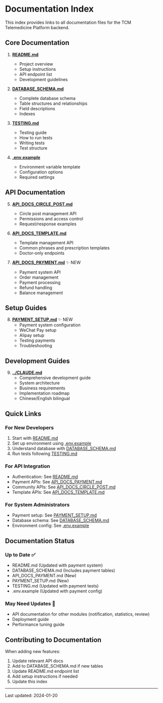# Documentation Index

This index provides links to all documentation files for the TCM Telemedicine Platform backend.

## Core Documentation

1. **[README.md](README.md)**
   - Project overview
   - Setup instructions
   - API endpoint list
   - Development guidelines

2. **[DATABASE_SCHEMA.md](DATABASE_SCHEMA.md)**
   - Complete database schema
   - Table structures and relationships
   - Field descriptions
   - Indexes

3. **[TESTING.md](TESTING.md)**
   - Testing guide
   - How to run tests
   - Writing tests
   - Test structure

4. **[.env.example](.env.example)**
   - Environment variable template
   - Configuration options
   - Required settings

## API Documentation

5. **[API_DOCS_CIRCLE_POST.md](API_DOCS_CIRCLE_POST.md)**
   - Circle post management API
   - Permissions and access control
   - Request/response examples

6. **[API_DOCS_TEMPLATE.md](API_DOCS_TEMPLATE.md)**
   - Template management API
   - Common phrases and prescription templates
   - Doctor-only endpoints

7. **[API_DOCS_PAYMENT.md](API_DOCS_PAYMENT.md)** ✨ NEW
   - Payment system API
   - Order management
   - Payment processing
   - Refund handling
   - Balance management

## Setup Guides

8. **[PAYMENT_SETUP.md](PAYMENT_SETUP.md)** ✨ NEW
   - Payment system configuration
   - WeChat Pay setup
   - Alipay setup
   - Testing payments
   - Troubleshooting

## Development Guides

9. **[../CLAUDE.md](../CLAUDE.md)**
   - Comprehensive development guide
   - System architecture
   - Business requirements
   - Implementation roadmap
   - Chinese/English bilingual

## Quick Links

### For New Developers
1. Start with [README.md](README.md)
2. Set up environment using [.env.example](.env.example)
3. Understand database with [DATABASE_SCHEMA.md](DATABASE_SCHEMA.md)
4. Run tests following [TESTING.md](TESTING.md)

### For API Integration
- Authentication: See [README.md](README.md#authentication)
- Payment APIs: See [API_DOCS_PAYMENT.md](API_DOCS_PAYMENT.md)
- Community APIs: See [API_DOCS_CIRCLE_POST.md](API_DOCS_CIRCLE_POST.md)
- Template APIs: See [API_DOCS_TEMPLATE.md](API_DOCS_TEMPLATE.md)

### For System Administrators
- Payment setup: See [PAYMENT_SETUP.md](PAYMENT_SETUP.md)
- Database schema: See [DATABASE_SCHEMA.md](DATABASE_SCHEMA.md)
- Environment config: See [.env.example](.env.example)

## Documentation Status

### Up to Date ✅
- README.md (Updated with payment system)
- DATABASE_SCHEMA.md (Includes payment tables)
- API_DOCS_PAYMENT.md (New)
- PAYMENT_SETUP.md (New)
- TESTING.md (Updated with payment tests)
- .env.example (Updated with payment config)

### May Need Updates 🔄
- API documentation for other modules (notification, statistics, review)
- Deployment guide
- Performance tuning guide

## Contributing to Documentation

When adding new features:
1. Update relevant API docs
2. Add to DATABASE_SCHEMA.md if new tables
3. Update README.md endpoint list
4. Add setup instructions if needed
5. Update this index

---

Last updated: 2024-01-20